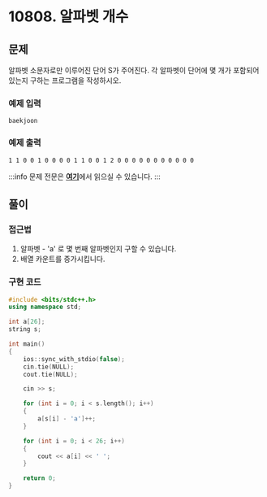 # 10808. 알파벳 개수

## 문제

알파벳 소문자로만 이루어진 단어 S가 주어진다. 각 알파벳이 단어에 몇 개가 포함되어 있는지 구하는 프로그램을 작성하시오.

### 예제 입력

```
baekjoon
```

### 예제 출력

```
1 1 0 0 1 0 0 0 0 1 1 0 0 1 2 0 0 0 0 0 0 0 0 0 0 0
```

:::info
문제 전문은 [**여기**](https://www.acmicpc.net/problem/10808)에서 읽으실 수 있습니다.
:::

## 풀이

### 접근법

1. 알파벳 - 'a' 로 몇 번째 알파벳인지 구할 수 있습니다.
2. 배열 카운트를 증가시킵니다.

### 구현 코드

```cpp
#include <bits/stdc++.h>
using namespace std;

int a[26];
string s;

int main()
{
	ios::sync_with_stdio(false);
	cin.tie(NULL);
	cout.tie(NULL);

	cin >> s;

	for (int i = 0; i < s.length(); i++)
    {
		a[s[i] - 'a']++;
	}

	for (int i = 0; i < 26; i++)
    {
		cout << a[i] << ' ';
	}

	return 0;
}
```
